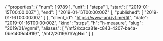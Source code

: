 {
  "properties": {
    "num": [
      9789
    ],
    "unit": [
      "steps"
    ],
    "start": [
      "2019-01-15T00:00:00Z"
    ],
    "end": [
      "2019-01-16T00:00:00Z"
    ],
    "published": [
      "2019-01-16T00:00:00Z"
    ]
  },
  "client_id": "https://www-api.jvt.me/fit",
  "date": "2019-01-16T00:00:00Z",
  "kind": "steps",
  "h": "h-measure",
  "slug": "2019/01/vgnmi",
  "aliases": [
    "/mf2/bcaca81e-c843-4207-ba4a-0be1409d4919/",
    "/mf2/2019/01/VgNmi"
  ]
}
